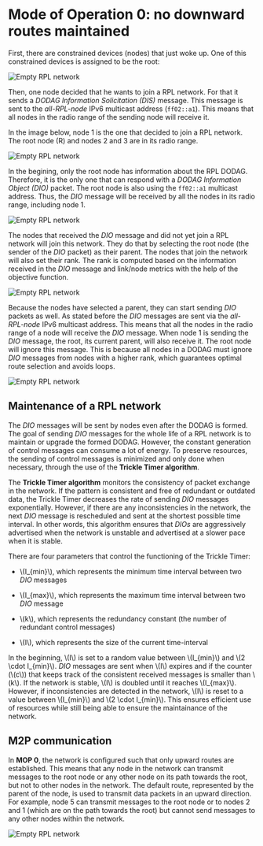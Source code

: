 # Mode of Operation 0: no downward routes maintained

First, there are constrained devices (nodes) that just woke up. One of this constrained devices
is assigned to be the root:

![Empty RPL network](assets/rpl_mop_0/rpl0.svg)

Then, one node decided that he wants to join a RPL network.
For that it sends a *DODAG Information Solicitation (DIS)* message.
This message is sent to the *all-RPL-node* IPv6 multicast address (`ff02::a1`).
This means that all nodes in the radio range of the sending node will receive it.

In the image below, node 1 is the one that decided to join a RPL network. The root node (R) 
and nodes 2 and 3 are in its radio range. 

![Empty RPL network](assets/rpl_mop_0/rpl1.svg)

In the begining, only the root node has information about the RPL DODAG.
Therefore, it is the only one that can respond with a *DODAG Information Object (DIO)* packet.
The root node is also using the `ff02::a1` multicast address. Thus, the *DIO* message will be received
by all the nodes in its radio range, including node 1.

![Empty RPL network](assets/rpl_mop_0/rpl2.svg)

The nodes that received the *DIO* message and did not yet join a RPL network
will join this network.
They do that by selecting the root node (the sender of the *DIO* packet) as their parent. 
The nodes that join the network will also set their rank. The rank is computed based on the information received 
in the *DIO* message and link/node metrics with the help of the objective function.

![Empty RPL network](assets/rpl_mop_0/rpl3.svg)

Because the nodes have selected a parent, they can start sending *DIO* packets as well. As stated before the *DIO* messages
are sent via the *all-RPL-node* IPv6 multicast address. This means that all the nodes in the radio range of a node will receive
the *DIO* message. When node 1 is sending the *DIO* message, the root, its current parent, will also receive it. 
The root node will ignore this message. This is because all nodes in a DODAG must ignore *DIO* messages from nodes 
with a higher rank, which guarantees optimal route selection and avoids loops.


![Empty RPL network](assets/rpl_mop_0/rpl4.svg)

## Maintenance of a RPL network ##

The *DIO* messages will be sent by nodes even after the DODAG is formed. The goal of sending *DIO* messages for the whole 
life of a RPL network is to maintain or upgrade the formed DODAG. However, the constant generation of control messages 
can consume a lot of energy. To preserve resources, the sending of control messages is minimized and only done when necessary,
through the use of the **Trickle Timer algorithm**.

The **Trickle Timer algorithm** monitors the consistency of packet exchange in the network. If the pattern is consistent 
and free of redundant or outdated data, the Trickle Timer decreases the rate of sending *DIO* messages exponentially.
However, if there are any inconsistencies in the network, the next *DIO* message is rescheduled and sent at the shortest 
possible time interval. In other words, this algorithm ensures that *DIOs* are aggressively advertised when the 
network is unstable and advertised at a slower pace when it is stable.

There are four parameters that control the functioning of the Trickle Timer:

- \\(I_{min}\\), which represents the minimum time interval between two *DIO* messages

- \\(I_{max}\\), which represents the maximum time interval between two *DIO* message

- \\(k\\), which represents the redundancy constant (the number of redundant control messages)

- \\(I\\), which represents the size of the current time-interval

In the beginning, \\(I\\) is set to a random value between \\(I_{min}\\) and \\(2 \cdot I_{min}\\).
*DIO* messages are sent when \\(I\\) expires and if the
counter (\\(c\\)) that keeps track of the consistent received messages is smaller than \\(k\\). 
If the network is stable, \\(I\\) is doubled until it reaches \\(I_{max}\\).
However, if inconsistencies are detected in the network, 
\\(I\\) is reset to a value between \\(I_{min}\\) and \\(2 \cdot I_{min}\\).
This ensures efficient use of resources while still being able to ensure the maintainance of the network.

## M2P communication ##

In **MOP 0**, the network is configured such that only upward routes are established. This means that 
any node in the network can transmit messages to the root node or any other node on its path towards the root, 
but not to other nodes in the network. The default route, represented by the parent of the node, is used to
transmit data packets in an upward direction. For example, node 5 can transmit messages to the root node 
or to nodes 2 and 1 (which are on the path towards the root) but cannot send messages to any other nodes within the network.

![Empty RPL network](assets/rpl_mop_0/rpl5.svg)
